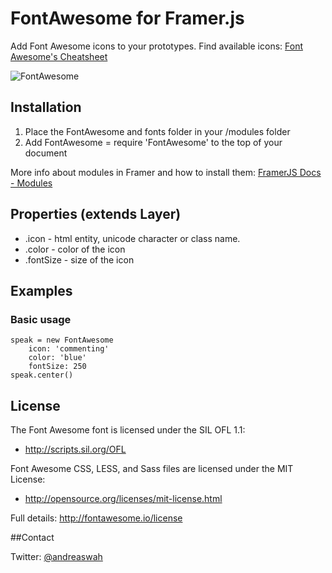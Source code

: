 # FontAwesome for Framer.js

Add Font Awesome icons to your prototypes. Find available icons: [ Font Awesome's Cheatsheet](https://fortawesome.github.io/Font-Awesome/cheatsheet/)

![FontAwesome](http://cl.ly/image/2C0w1Z1l3n2T/fa.png)

## Installation

1. Place the FontAwesome and fonts folder in your /modules folder
2. Add FontAwesome = require 'FontAwesome' to the top of your document


More info about modules in Framer and how to install them: [FramerJS Docs - Modules](http://framerjs.com/docs/#modules)


## Properties (extends Layer)

- .icon - html entity, unicode character or class name.
- .color - color of the icon
- .fontSize - size of the icon

## Examples

### Basic usage
	speak = new FontAwesome
		icon: 'commenting'
		color: 'blue'
		fontSize: 250
	speak.center()

## License

The Font Awesome font is licensed under the SIL OFL 1.1:

* http://scripts.sil.org/OFL

Font Awesome CSS, LESS, and Sass files are licensed under the MIT License:

* http://opensource.org/licenses/mit-license.html

Full details: http://fontawesome.io/license

##Contact

Twitter: [@andreaswah](http://twitter.com/andreaswah)
